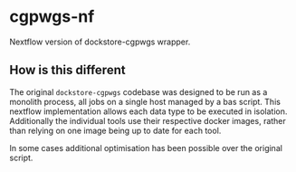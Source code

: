 # cgpwgs-nf

Nextflow version of dockstore-cgpwgs wrapper.

## How is this different

The original `dockstore-cgpwgs` codebase was designed to be run as a monolith process, all jobs on a single host managed
by a bas script.  This nextflow implementation allows each data type to be executed in isolation.  Additionally the individual
tools use their respective docker images, rather than relying on one image being up to date for each tool.

In some cases additional optimisation has been possible over the original script.